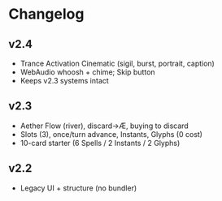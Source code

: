 # Changelog

## v2.4
- Trance Activation Cinematic (sigil, burst, portrait, caption)
- WebAudio whoosh + chime; Skip button
- Keeps v2.3 systems intact

## v2.3
- Aether Flow (river), discard→Æ, buying to discard
- Slots (3), once/turn advance, Instants, Glyphs (0 cost)
- 10-card starter (6 Spells / 2 Instants / 2 Glyphs)

## v2.2
- Legacy UI + structure (no bundler)